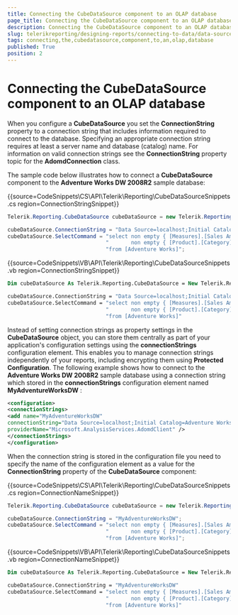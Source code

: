 ```yaml
---
title: Connecting the CubeDataSource component to an OLAP database
page_title: Connecting the CubeDataSource component to an OLAP database | for Telerik Reporting Documentation
description: Connecting the CubeDataSource component to an OLAP database
slug: telerikreporting/designing-reports/connecting-to-data/data-source-components/cubedatasource-component/connecting-the-cubedatasource-component-to-an-olap-database
tags: connecting,the,cubedatasource,component,to,an,olap,database
published: True
position: 2
---
```


# Connecting the CubeDataSource component to an OLAP database



When you configure a __CubeDataSource__  you set the __ConnectionString__                  property to a connection string that includes information required to connect to the database. Specifying an                 appropriate connection string requires at least a server name and database (catalog) name. For information on                 valid connection strings see the __ConnectionString__  property topic for the __AdomdConnection__  class.             

The sample code below illustrates how to connect a __CubeDataSource__  component to                     the __Adventure Works DW 2008R2__  sample database:                 

{{source=CodeSnippets\CS\API\Telerik\Reporting\CubeDataSourceSnippets.cs region=ConnectionStringSnippet}}
````c#
Telerik.Reporting.CubeDataSource cubeDataSource = new Telerik.Reporting.CubeDataSource();

cubeDataSource.ConnectionString = "Data Source=localhost;Initial Catalog=Adventure Works DW 2008R2";
cubeDataSource.SelectCommand = "select non empty { [Measures].[Sales Amount] } on columns, " +
                               "       non empty { [Product].[Category].[Category] } on rows " +
                               "from [Adventure Works]";
````
{{source=CodeSnippets\VB\API\Telerik\Reporting\CubeDataSourceSnippets.vb region=ConnectionStringSnippet}}
````vb
Dim cubeDataSource As Telerik.Reporting.CubeDataSource = New Telerik.Reporting.CubeDataSource()

cubeDataSource.ConnectionString = "Data Source=localhost;Initial Catalog=Adventure Works DW 2008R2"
cubeDataSource.SelectCommand = "select non empty { [Measures].[Sales Amount] } on columns, " & _
                               "       non empty { [Product].[Category].[Category] } on rows " & _
                               "from [Adventure Works]"
````

Instead of setting connection strings as property settings in the __CubeDataSource__                      object, you can store them centrally as part of your application's configuration settings using the                     __connectionStrings__  configuration element. This enables you to manage connection                     strings independently of your reports, including encrypting them using __Protected Configuration__. The following example shows how to connect to the __Adventure Works DW 2008R2__  sample database using a connection string which stored in the __connectionStrings__  configuration element named __MyAdventureWorksDW__ :                 

    
````xml
<configuration>
<connectionStrings>
<add name="MyAdventureWorksDW"
connectionString="Data Source=localhost;Initial Catalog=Adventure Works DW 2008R2"
providerName="Microsoft.AnalysisServices.AdomdClient" />
</connectionStrings>
</configuration>
````

When the connection string is stored in the configuration file you need to specify the name of the                     configuration element as a value for the __ConnectionString__  property of the                     __CubeDataSource__  component:                 

{{source=CodeSnippets\CS\API\Telerik\Reporting\CubeDataSourceSnippets.cs region=ConnectionNameSnippet}}
````c#
Telerik.Reporting.CubeDataSource cubeDataSource = new Telerik.Reporting.CubeDataSource();

cubeDataSource.ConnectionString = "MyAdventureWorksDW";
cubeDataSource.SelectCommand = "select non empty { [Measures].[Sales Amount] } on columns, " +
                               "       non empty { [Product].[Category].[Category] } on rows " +
                               "from [Adventure Works]";
````
{{source=CodeSnippets\VB\API\Telerik\Reporting\CubeDataSourceSnippets.vb region=ConnectionNameSnippet}}
````vb
Dim cubeDataSource As Telerik.Reporting.CubeDataSource = New Telerik.Reporting.CubeDataSource()

cubeDataSource.ConnectionString = "MyAdventureWorksDW"
cubeDataSource.SelectCommand = "select non empty { [Measures].[Sales Amount] } on columns, " & _
                               "       non empty { [Product].[Category].[Category] } on rows " & _
                               "from [Adventure Works]"
````

